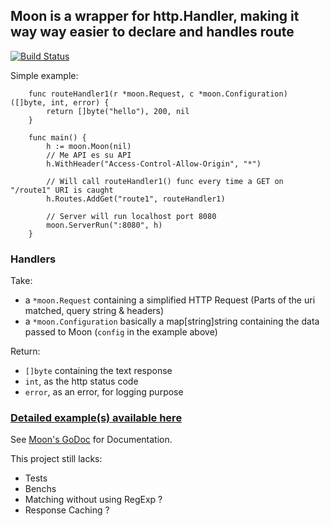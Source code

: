 ## Moon is a wrapper for http.Handler, making it way way easier to declare and handles route
[![Build Status](https://travis-ci.org/monkeydioude/moon.svg?branch=master)](https://travis-ci.org/monkeydioude/moon)

Simple example:
```golang
	func routeHandler1(r *moon.Request, c *moon.Configuration) ([]byte, int, error) {
		return []byte("hello"), 200, nil
	}

	func main() {
		h := moon.Moon(nil)
		// Me API es su API
		h.WithHeader("Access-Control-Allow-Origin", "*")

		// Will call routeHandler1() func every time a GET on "/route1" URI is caught
		h.Routes.AddGet("route1", routeHandler1)

		// Server will run localhost port 8080
		moon.ServerRun(":8080", h)
	}
```

### Handlers
Take:
- a `*moon.Request` containing a simplified HTTP Request (Parts of the uri matched, query string & headers)
- a `*moon.Configuration` basically a map[string]string containing the data passed to Moon (`config` in the example above)

Return:
- `[]byte` containing the text response
- `int`, as the http status code
- `error`, as an error, for logging purpose

### [Detailed example(s) available here](./examples)

See [Moon's GoDoc](https://godoc.org/github.com/monkeydioude/moon) for Documentation.

This project still lacks:
- Tests
- Benchs
- Matching without using RegExp ?
- Response Caching ?
